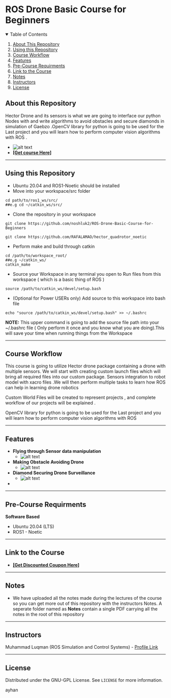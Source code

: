 # ROS Drone Basic Course for Beginners
<details open="open">
  <summary>Table of Contents</summary>
  <ol>
    <li><a href="#About-this-Repository">About This Repository</a></li>
    <li><a href="#Using-this-Repository">Using this Repository</a></li>
    <li><a href="#Course-Workflow">Course Workflow</a></li>
    <li><a href="#Features">Features</a></li>
    <li><a href="#Pre-Course-Requirments">Pre-Course Requirments</a></li>
    <li><a href="#Link-to-the-Course">Link to the Course</a></li>
    <li><a href="#Notes">Notes</a></li>
    <li><a href="#Instructors">Instructors</a></li>
    <li><a href="#License">License</a></li>
  </ol>
</details>

## About this Repository
Hector Drone and  its sensors is what we are going to interface our python Nodes with and write algorithms to avoid obstacles and secure diamonds in simulation of Gaebzo .OpenCV library for python is going to be used for the Last project and you will learn how to perform computer vision algorithms with ROS .

- ![alt text](https://github.com/noshluk2/ROS-Drone-Basic-Course-for-Beginners/blob/master/Images/drone.png)
- **[[Get course Here]](https://www.udemy.com/course/robotics-with-ros-autonomous-drone-with-path-planning-slam/?couponCode=APRIL_END)**
----
## Using this Repository
* Ubuntu 20.04 and ROS1-Noetic should be installed 
* Move into your workspace/src folder
 ```
 cd path/to/ros1_ws/src/
##e.g cd ~/catkin_ws/src/
  ```
* Clone the repository in your workspace
```
git clone https://github.com/noshluk2/ROS-Drone-Basic-Course-for-Beginners
```
```
git clone https://github.com/RAFALAMAO/hector_quadrotor_noetic
```


* Perform make and build through catkin
 ```
 cd /path/to/workspace_root/
 ##e.g ~/catkin_ws/
 catkin_make
 ```
 
* Source your Workspace in any terminal you open to Run files from this workspace ( which is a basic thing of ROS )
```
source /path/to/catkin_ws/devel/setup.bash
```
- (Optional for Power USERs only) Add source to this workspace into bash file
 ```
echo "source /path/to/catkin_ws/devel/setup.bash" >> ~/.bashrc
 ```
  **NOTE:** This upper command is going to add the source file path into your ~/.bashrc file ( Only perform it once and you know what you are doing).This will save your time when running things from the Workspace

----
## Course Workflow
This course is going to utilize Hector drone package containing a drone with multiple sensors. We will start with creating custom launch files which will bring all required files into our custom package. Sensors integration to robot model with xacro files .We will then perform multiple tasks to learn how ROS can help in learning drone robotics

Custom World Files will be created to represent projects , and complete workflow of our projects will be explained .

OpenCV library for python is going to be used for the Last project and you will learn how to perform computer vision algorithms with ROS 


---
## Features
* **Flying through Sensor data manipulation** 
  -  ![alt text](https://github.com/noshluk2/ROS-Drone-Basic-Course-for-Beginners/blob/master/Images/hector_drone.gif)
* **Making Obstacle Avoiding Drone** 
  -  ![alt text](https://github.com/noshluk2/ROS-Drone-Basic-Course-for-Beginners/blob/master/Images/obstacle_avoiding.gif)
* **Diamond Securing Drone Surveillance** 
  -  ![alt text](https://github.com/noshluk2/ROS-Drone-Basic-Course-for-Beginners/blob/master/Images/diamond_secure.gif)
* 


----
## Pre-Course Requirments 

**Software Based**
* Ubuntu 20.04 (LTS)
* ROS1 - Noetic
---
## Link to the Course

- **[[Get Discounted Coupon Here]](https://www.udemy.com/course/robotics-with-ros-autonomous-drone-with-path-planning-slam/?couponCode=APRIL_END)**

----
## Notes

- We have uploaded all the notes made during the lectures of the course so you can get more out of this repository with the instructors Notes. A seperate folder named as **Notes** contain a single PDF carrying all the notes in the root of this repository
----

## Instructors

Muhammad Luqman (ROS Simulation and Control Systems) - [Profile Link](https://www.linkedin.com/in/muhammad-luqman-9b227a11b/)  

----
## License

Distributed under the GNU-GPL License. See `LICENSE` for more information.

ayhan

